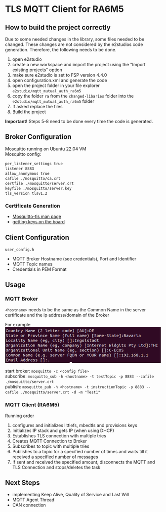 # TLS MQTT Client for RA6M5

## How to build the project correctly
Due to some needed changes in the library, some files needed to be changed. These changes are not considered by the e2studios code generation. Therefore, the following needs to be done.
1. open e2studio 
2. create a new workspace and import the project using the "Import existing projects" option
3. make sure e2studio is set to FSP version 4.4.0
4. open configuration.xml and generate the code
5. open the project folder in your file explorer `e2studio/mqtt_mutual_auth_ra6m5`
6. copy the folder `ra` from the `changed-libaries` folder into the `e2studio/mqtt_mutual_auth_ra6m5` folder
7. If asked replace the files
8. Build the project

<b>Important!</b> Steps 5-8 need to be done every time the code is generated.

## Broker Configuration

Mosquitto running on Ubuntu 22.04 VM
<br>
Mosquitto config:
```
per_listener_settings true
listener 8883
allow_anonymous true
cafile ./mosquitto/ca.crt
certfile ./mosquitto/server.crt
keyfile ./mosquitto/server.key
tls_version tlsv1.2
```

### Certificate Generation

- [Mosquitto-tls man page](https://mosquitto.org/man/mosquitto-tls-7.html)
- [getting keys on the board](example_code/aws_https_demo_renesas/aws_https_client_notes.md)

## Client Configuration

`user_config.h`
- MQTT Broker Hostname (see credentials), Port and Identifier
- MQTT Topic names
- Credentials in PEM Format

## Usage

### MQTT Broker

`<hostname>` needs to be the same as the Common Name in the server certificate and the ip address/domain of the Broker

For example:<br>
![](useful_docs/certificate_configuration.png)

start broker: `mosquitto -c <config file>`<br>
subscribe: `mosquitto_sub -h <hostname> -t testTopic -p 8883 --cafile ./mosquitto/server.crt`<br>
publish: `mosquitto_pub -h <hostname> -t instructionTopic -p 8883 --cafile ./mosquitto/server.crt -d -m "Test1"`<br>

### MQTT Client (RA6M5)

Running order
1. configures and initializes littlefs, mbedtls and provisions keys
2. Initializes IP stack and gets IP (when using DHCP)
3. Establishes TLS connection with multiple tries
4. Creates MQTT Connection to Broker
5. Subscribes to topic with multiple tries
6. Publishes to a topic for a specified number of times and waits till it received a specified number of messages
7. If sent and received the specified amount, disconnects the MQTT and TLS Connection and stops/deletes the task

## Next Steps

- implementing Keep Alive, Quality of Service and Last Will
- MQTT Agent Thread
- CAN connection
